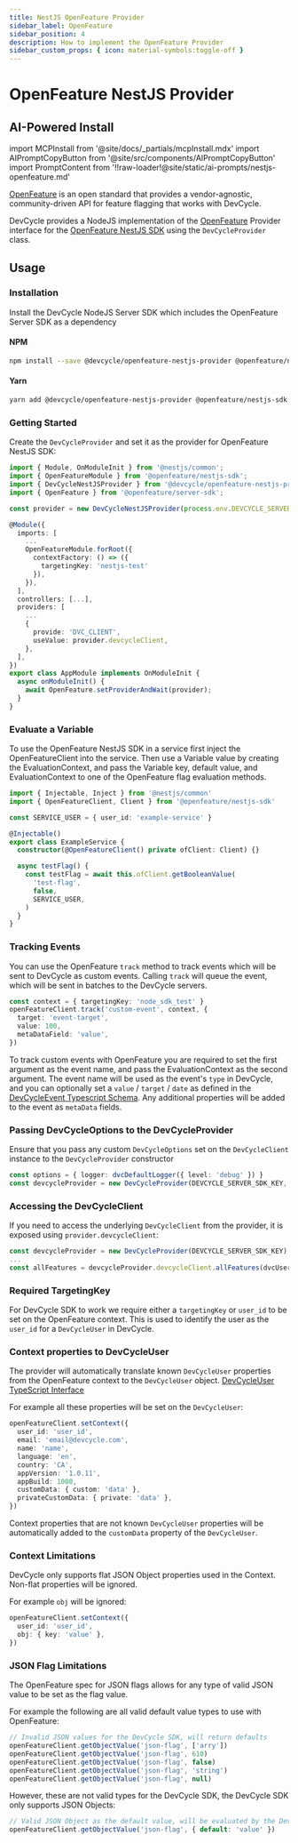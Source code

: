 ```yaml
---
title: NestJS OpenFeature Provider
sidebar_label: OpenFeature
sidebar_position: 4
description: How to implement the OpenFeature Provider
sidebar_custom_props: { icon: material-symbols:toggle-off }
---
```


# OpenFeature NestJS Provider

## AI-Powered Install

import MCPInstall from '@site/docs/_partials/mcpInstall.mdx'
import AIPromptCopyButton from '@site/src/components/AIPromptCopyButton'
import PromptContent from '!!raw-loader!@site/static/ai-prompts/nestjs-openfeature.md'

<MCPInstall />

<AIPromptCopyButton promptContent={PromptContent} />

[OpenFeature](https://openfeature.dev/) is an open standard that provides a vendor-agnostic, community-driven API for feature flagging that works with DevCycle.

DevCycle provides a NodeJS implementation of the [OpenFeature](https://openfeature.dev/) Provider interface for the [OpenFeature NestJS SDK](https://openfeature.dev/docs/reference/technologies/server/javascript/nestjs/) using the `DevCycleProvider` class.

## Usage

### Installation

Install the DevCycle NodeJS Server SDK which includes the OpenFeature Server SDK as a dependency

#### NPM

[//]: # 'wizard-install-start'

```bash
npm install --save @devcycle/openfeature-nestjs-provider @openfeature/nestjs-sdk
```

[//]: # 'wizard-install-end'

#### Yarn

```bash
yarn add @devcycle/openfeature-nestjs-provider @openfeature/nestjs-sdk
```

### Getting Started

[//]: # 'wizard-initialize-start'

Create the `DevCycleProvider` and set it as the provider for OpenFeature NestJS SDK:

```typescript
import { Module, OnModuleInit } from '@nestjs/common';
import { OpenFeatureModule } from '@openfeature/nestjs-sdk';
import { DevCycleNestJSProvider } from '@devcycle/openfeature-nestjs-provider';
import { OpenFeature } from '@openfeature/server-sdk';

const provider = new DevCycleNestJSProvider(process.env.DEVCYCLE_SERVER_SDK_KEY);

@Module({
  imports: [
    ...
    OpenFeatureModule.forRoot({
      contextFactory: () => ({
        targetingKey: 'nestjs-test'
      }),
    }),
  ],
  controllers: [...],
  providers: [
    ...
    {
      provide: 'DVC_CLIENT',
      useValue: provider.devcycleClient,
    },
  ],
})
export class AppModule implements OnModuleInit {
  async onModuleInit() {
    await OpenFeature.setProviderAndWait(provider);
  }
}
```

[//]: # 'wizard-initialize-end'

### Evaluate a Variable

[//]: # 'wizard-evaluate-start'

To use the OpenFeature NestJS SDK in a service first inject the OpenFeatureClient into the service.
Then use a Variable value by creating the EvaluationContext, and pass the Variable key, default value, and EvaluationContext to one of the OpenFeature flag evaluation methods.

```typescript
import { Injectable, Inject } from '@nestjs/common'
import { OpenFeatureClient, Client } from '@openfeature/nestjs-sdk'

const SERVICE_USER = { user_id: 'example-service' }

@Injectable()
export class ExampleService {
  constructor(@OpenFeatureClient() private ofClient: Client) {}

  async testFlag() {
    const testFlag = await this.ofClient.getBooleanValue(
      'test-flag',
      false,
      SERVICE_USER,
    )
  }
}
```

[//]: # 'wizard-evaluate-end'

### Tracking Events

You can use the OpenFeature `track` method to track events which will be sent to DevCycle as custom events. Calling `track` will queue the event, which will be sent in batches to the DevCycle servers.

```typescript
const context = { targetingKey: 'node_sdk_test' }
openFeatureClient.track('custom-event', context, {
  target: 'event-target',
  value: 100,
  metaDataField: 'value',
})
```

To track custom events with OpenFeature you are required to set the first argument as the event name, and pass the EvaluationContext as the second argument. The event name will be used as the event's `type` in DevCycle, and you can optionally set a `value` / `target` / `date` as defined in the [DevCycleEvent Typescript Schema](https://github.com/search?q=repo%3ADevCycleHQ%2Fjs-sdks+export+interface+DevCycleEvent+language%3ATypeScript+path%3A*types.ts&type=code). Any additional properties will be added to the event as `metaData` fields.

### Passing DevCycleOptions to the DevCycleProvider

Ensure that you pass any custom `DevCycleOptions` set on the `DevCycleClient` instance to the `DevCycleProvider` constructor

```typescript
const options = { logger: dvcDefaultLogger({ level: 'debug' }) }
const devcycleProvider = new DevCycleProvider(DEVCYCLE_SERVER_SDK_KEY, options)
```

### Accessing the DevCycleClient

If you need to access the underlying `DevCycleClient` from the provider, it is exposed using `provider.devcycleClient`:

```typescript
const devcycleProvider = new DevCycleProvider(DEVCYCLE_SERVER_SDK_KEY)
...
const allFeatures = devcycleProvider.devcycleClient.allFeatures(dvcUser)
```

### Required TargetingKey

For DevCycle SDK to work we require either a `targetingKey` or `user_id` to be set on the OpenFeature context.
This is used to identify the user as the `user_id` for a `DevCycleUser` in DevCycle.

### Context properties to DevCycleUser

The provider will automatically translate known `DevCycleUser` properties from the OpenFeature context to the `DevCycleUser` object.
[DevCycleUser TypeScript Interface](https://github.com/DevCycleHQ/js-sdks/blob/main/sdk/nodejs/src/models/user.ts#L16)

For example all these properties will be set on the `DevCycleUser`:

```typescript
openFeatureClient.setContext({
  user_id: 'user_id',
  email: 'email@devcycle.com',
  name: 'name',
  language: 'en',
  country: 'CA',
  appVersion: '1.0.11',
  appBuild: 1000,
  customData: { custom: 'data' },
  privateCustomData: { private: 'data' },
})
```

Context properties that are not known `DevCycleUser` properties will be automatically
added to the `customData` property of the `DevCycleUser`.

### Context Limitations

DevCycle only supports flat JSON Object properties used in the Context. Non-flat properties will be ignored.

For example `obj` will be ignored:

```typescript
openFeatureClient.setContext({
  user_id: 'user_id',
  obj: { key: 'value' },
})
```

### JSON Flag Limitations

The OpenFeature spec for JSON flags allows for any type of valid JSON value to be set as the flag value.

For example the following are all valid default value types to use with OpenFeature:

```typescript
// Invalid JSON values for the DevCycle SDK, will return defaults
openFeatureClient.getObjectValue('json-flag', ['arry'])
openFeatureClient.getObjectValue('json-flag', 610)
openFeatureClient.getObjectValue('json-flag', false)
openFeatureClient.getObjectValue('json-flag', 'string')
openFeatureClient.getObjectValue('json-flag', null)
```

However, these are not valid types for the DevCycle SDK, the DevCycle SDK only supports JSON Objects:

```typescript
// Valid JSON Object as the default value, will be evaluated by the DevCycle SDK
openFeatureClient.getObjectValue('json-flag', { default: 'value' })
```
